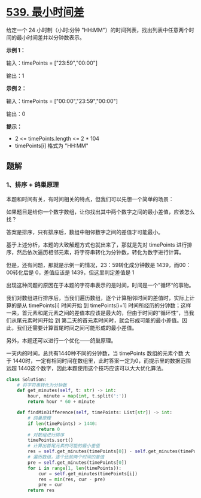 # [539. 最小时间差](https://leetcode-cn.com/problems/minimum-time-difference/)

给定一个 24 小时制（小时:分钟 "HH:MM"）的时间列表，找出列表中任意两个时间的最小时间差并以分钟数表示。

 

**示例 1：**

输入：timePoints = ["23:59","00:00"]

输出：1

**示例 2：**

输入：timePoints = ["00:00","23:59","00:00"]

输出：0

**提示：**

- 2 <= timePoints.length <= 2 * 104
- timePoints[i] 格式为 "HH:MM"

## 题解

### 1、排序 + 鸽巢原理

本题和时间有关，有时间相关的特点，但我们可以先想一个简单的场景：

如果题目是给你一个数字数组，让你找出其中两个数字之间的最小差值，应该怎么找？

答案是排序，只有排序后，数组中相邻数字之间的差值才可能最小。

基于上述分析，本题的大致解题方式也就出来了，那就是先对 timePoints 进行排序，然后依次遍历相邻元素，将字符串转化为分钟数，转化为数字进行计算。

但是，还有问题，那就是示例一的情况，23：59转化成分钟数是 1439，而00：00转化后是 0，差值应该是 1439，但这里判定差值是 1

出现这种问题的原因在于本题的字符串表示的是时间，时间是一个”循环“的事物。

我们对数组进行排序后，当我们遍历数组，逐个计算相邻时间的差值时，实际上计算的是从 timePoints[i] 时间开始 到 timePoints[i+1] 时间所经历的分钟数；这样一来，首元素和尾元素之间的差值本应该是最大的，但由于时间的”循环性“，当我们从尾元素时间开始 到 第二天的首元素时间时，就会形成可能的最小差值。因此，我们还需要计算首尾时间之间可能形成的最小差值。

另外，本题还可以进行一个优化——鸽巢原理。

一天内的时间，总共有1440种不同的分钟数，当 timePoints 数组的元素个数 大于 1440时，一定有相同时间在数组里，此时答案一定为0，而提示里的数据范围远超 1440这个数字，因此本题使用这个技巧应该可以大大优化算法。

```python
class Solution:
    # 将字符串转化为分钟数
    def get_minutes(self, t: str) -> int:
        hour, minute = map(int, t.split(':'))
        return hour * 60 + minute

    def findMinDifference(self, timePoints: List[str]) -> int:
        # 鸽巢原理
        if len(timePoints) > 1440:
            return 0
        # 对数组进行排序
        timePoints.sort()
        # 计算出首尾元素的可能的最小差值
        res = self.get_minutes(timePoints[0]) - self.get_minutes(timePoints[-1]) + 1440
        # 遍历数组，逐个比较两个时间的差值
        pre = self.get_minutes(timePoints[0])
        for i in range(1, len(timePoints)):
            cur = self.get_minutes(timePoints[i])
            res = min(res, cur - pre)
            pre = cur
        return res
```

